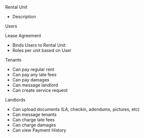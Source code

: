 

Rental Unit
  - Description
  
Users

Lease Agreement
  - Binds Users to Rental Unit
  - Roles per unit based on User
  
  
Tenants
  - Can pay regular rent
  - Can pay any late fees
  - Can pay damages
  - Can message landlord
  - Can create service request
  
Landlords
  - Can upload documents (LA, checkin, adendums, pictures, etc)
  - Can message tenants
  - Can charge late fees
  - Can charge damages
  - Can view Payment History
  
  
  
  
